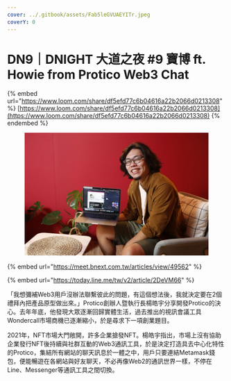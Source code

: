 ```yaml
---
cover: ../.gitbook/assets/Fab5leGVUAEYITr.jpeg
coverY: 0
---
```


# DN9｜DNIGHT 大道之夜 #9 寶博 ft. Howie from Protico Web3 Chat

{% embed url="https://www.loom.com/share/df5efd77c6b04616a22b2066d0213308" %}
[https://www.loom.com/share/df5efd77c6b04616a22b2066d0213308](https://www.loom.com/share/df5efd77c6b04616a22b2066d0213308)
{% endembed %}

<figure><img src="../.gitbook/assets/image.png" alt=""><figcaption></figcaption></figure>

{% embed url="https://meet.bnext.com.tw/articles/view/49562" %}

{% embed url="https://today.line.me/tw/v2/article/2DeVM66" %}

「我想彌補Web3用戶沒辦法聯繫彼此的問題，有這個想法後，我就決定要在2個禮拜內把產品原型做出來。」Protico創辦人暨執行長楊皓宇分享開發Protico的決心。去年年底，他發現大眾逐漸回歸實體生活，過去推出的視訊會議工具Wondercall市場商機已逐漸縮小，於是尋求下一項創業題目。

2021年，NFT市場大門敞開，許多企業搶發NFT。楊皓宇指出，市場上沒有協助企業發行NFT後持續與社群互動的Web3通訊工具，於是決定打造具去中心化特性的Protico，集結所有網站的聊天訊息於一體之中，用戶只要連結Metamask錢包，便能暢遊在各網站與好友聊天，不必再像Web2的通訊世界一樣，不停在Line、Messenger等通訊工具之間切換。
